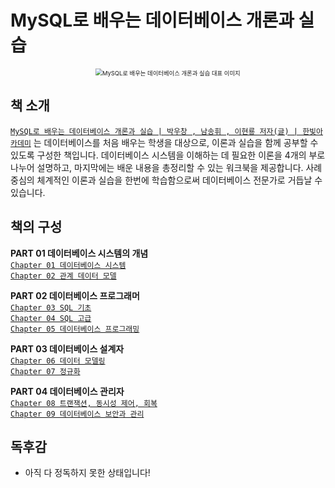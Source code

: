 # MySQL로 배우는 데이터베이스 개론과 실습


<div align="center">

<img src="https://contents.kyobobook.co.kr/sih/fit-in/458x0/pdt/9791156644576.jpg" alt="MySQL로 배우는 데이터베이스 개론과 실습 대표 이미지" style="zoom:67%;" />

</div>

## 책 소개

[`MySQL로 배우는 데이터베이스 개론과 실습 | 박우창 , 남송휘 , 이현룡 저자(글) | 한빛아카데미`](https://product.kyobobook.co.kr/detail/S000001743733) 는 데이터베이스를 처음 배우는 학생을 대상으로, 이론과 실습을 함께 공부할 수 있도록 구성한 책입니다. 데이터베이스 시스템을 이해하는 데 필요한 이론을 4개의 부로 나누어 설명하고, 마지막에는 배운 내용을 총정리할 수 있는 워크북을 제공합니다. 사례 중심의 체계적인 이론과 실습을 한번에 학습함으로써 데이터베이스 전문가로 거듭날 수 있습니다.



## 책의 구성
**PART 01 데이터베이스 시스템의 개념** </br>
[`Chapter 01 데이터베이스 시스템`](https://github.com/Limdae94/TILarchive/blob/main/books/IntroductionToDatabaseWithMySQL/part01/ch01.md) </br>
[`Chapter 02 관계 데이터 모델`]()  </br>

**PART 02 데이터베이스 프로그래머** </br>
[`Chapter 03 SQL 기초`]() </br>
[`Chapter 04 SQL 고급`]() </br>
[`Chapter 05 데이터베이스 프로그래밍`]() </br>

**PART 03 데이터베이스 설계자** </br>
[`Chapter 06 데이터 모델링`]() </br>
[`Chapter 07 정규화`]() </br>

**PART 04 데이터베이스 관리자** </br> 
[`Chapter 08 트랜잭션, 동시성 제어, 회복`]() </br>
[`Chapter 09 데이터베이스 보안과 관리`]() </br>

## 독후감

* 아직 다 정독하지 못한 상태입니다!













